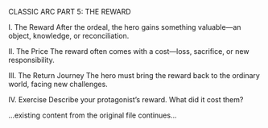 CLASSIC ARC PART 5: THE REWARD

I. The Reward
After the ordeal, the hero gains something valuable—an object, knowledge, or reconciliation.

II. The Price
The reward often comes with a cost—loss, sacrifice, or new responsibility.

III. The Return Journey
The hero must bring the reward back to the ordinary world, facing new challenges.

IV. Exercise
Describe your protagonist’s reward. What did it cost them?

...existing content from the original file continues...
